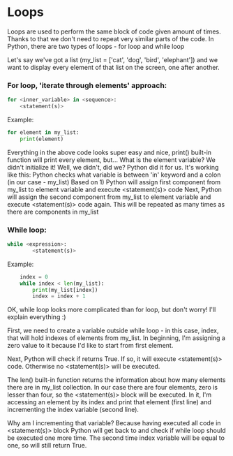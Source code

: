 # Loops

Loops are used to perform the same block of code given amount of times. Thanks to that we don't need to repeat very similar parts of the code.
In Python, there are two types of loops - for loop and while loop 

Let's say we've got a list (my_list = ['cat', 'dog', 'bird', 'elephant']) and we want to display every element of that list on the screen, one after another.


### For loop, 'iterate through elements' approach:
```python
for <inner_variable> in <sequence>:
	<statement(s)>
```
Example:
```python
for element in my_list:
	print(element)
```
Everything in the above code looks super easy and nice, print() built-in function will print every element, but... What is the element variable? We didn't initialize it!
Well, we didn't, did we? Python did it for us. 
It's working like this:
Python checks what variable is between 'in' keyword and a colon (in our case - my_list)
Based on 1) Python will assign first component from my_list to element variable and execute <statement(s)> code
Next, Python will assign the second component from my_list to element variable and execute <statement(s)> code again.
This will be repeated as many times as there are components in my_list     


### While loop:
```python
while <expression>:
		<statement(s)>
```
Example:
```python
	index = 0
	while index < len(my_list):
		print(my_list[index])
		index = index + 1
```
OK, while loop looks more complicated than for loop, but don't worry! I'll explain everything :)

First, we need to create a variable outside while loop - in this case, index, that will hold indexes of elements from my_list. In beginning, I'm assigning a zero value to it because I'd like to start from first element. 

Next, Python will check if <expression> returns True. If so, it will execute <statement(s)> code. Otherwise no <statement(s)> will be executed.

The len() built-in function returns the information about how many elements there are in my_list collection. In our case there are four elements, zero is lesser than four, so the <statement(s)> block will be executed. In it, I'm accessing an element by its index and print that element (first line) and incrementing the index variable (second line). 

Why am I incrementing that variable? Because having executed all code in <statement(s)> block Python will get back to <expression> and check if while loop should be executed one more time. The second time index variable will be equal to one, so <expression> will still return True.
